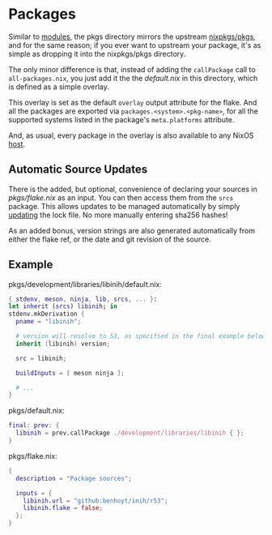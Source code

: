 # Packages
Similar to [modules](./modules.md), the pkgs directory mirrors the upstream
[nixpkgs/pkgs][pkgs], and for the same reason; if you ever want to upstream
your package, it's as simple as dropping it into the nixpkgs/pkgs directory.

The only minor difference is that, instead of adding the `callPackage` call to
`all-packages.nix`, you just add it the the _default.nix_ in this directory,
which is defined as a simple overlay.

This overlay is set as the default `overlay` output attribute for the flake.
And all the packages are exported via `packages.<system>.<pkg-name>`, for all
the supported systems listed in the package's `meta.platforms` attribute.

And, as usual, every package in the overlay is also available to any NixOS
[host](../concepts/hosts.md).

## Automatic Source Updates
There is the added, but optional, convenience of declaring your sources in
_pkgs/flake.nix_ as an input. You can then access them from the `srcs` package.
This allows updates to be managed automatically by simply
[updating](../flk/update.md#updating-package-sources) the lock file. No
more manually entering sha256 hashes!

As an added bonus, version strings are also generated automatically from either
the flake ref, or the date and git revision of the source.

## Example
pkgs/development/libraries/libinih/default.nix:
```nix
{ stdenv, meson, ninja, lib, srcs, ... }:
let inherit (srcs) libinih; in
stdenv.mkDerivation {
  pname = "libinih";

  # version will resolve to 53, as specified in the final example below
  inherit (libinih) version;

  src = libinih;

  buildInputs = [ meson ninja ];

  # ...
}
```

pkgs/default.nix:
```nix
final: prev: {
  libinih = prev.callPackage ./development/libraries/libinih { };
}
```

pkgs/flake.nix:
```nix
{
  description = "Package sources";

  inputs = {
    libinih.url = "github:benhoyt/inih/r53";
    libinih.flake = false;
  };
}
```

[pkgs]: https://github.com/NixOS/nixpkgs/tree/master/pkgs
